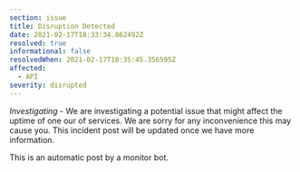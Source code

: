 ```yaml
---
section: issue
title: Disruption Detected
date: 2021-02-17T18:33:34.862492Z
resolved: true
informational: false
resolvedWhen: 2021-02-17T18:35:45.356595Z
affected:
  - API
severity: disrupted
---
```

*Investigating* - We are investigating a potential issue that might affect the uptime of one our of services. We are sorry for any inconvenience this may cause you. This incident post will be updated once we have more information.

This is an automatic post by a monitor bot.
        